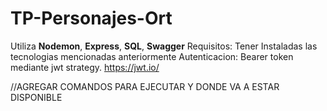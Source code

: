 # TP-Personajes-Ort
Utiliza **Nodemon**, **Express**, **SQL**, **Swagger**
Requisitos: Tener Instaladas las tecnologias mencionadas anteriormente
Autenticacion: Bearer token mediante jwt strategy. https://jwt.io/ 



//AGREGAR COMANDOS PARA EJECUTAR Y DONDE VA A ESTAR DISPONIBLE
